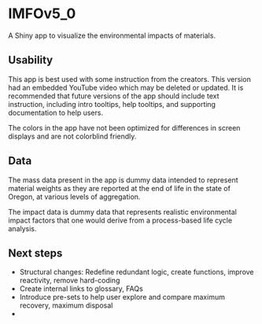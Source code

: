 # IMFOv5_0

A Shiny app to visualize the environmental impacts of materials.

## Usability

This app is best used with some instruction from the creators. This version had an embedded YouTube video which may be deleted or updated. It is recommended that future versions of the app should include text instruction, including intro tooltips, help tooltips, and supporting documentation to help users.

The colors in the app have not been optimized for differences in screen displays and are not colorblind friendly.

## Data

The mass data present in the app is dummy data intended to represent material weights as they are reported at the end of life in the state of Oregon, at various levels of aggregation.

The impact data is dummy data that represents realistic environmental impact factors that one would derive from a process-based life cycle analysis.

## Next steps

+ Structural changes: Redefine redundant logic, create functions, improve reactivity, remove hard-coding
+ Create internal links to glossary, FAQs
+ Introduce pre-sets to help user explore and compare maximum recovery, maximum disposal
+